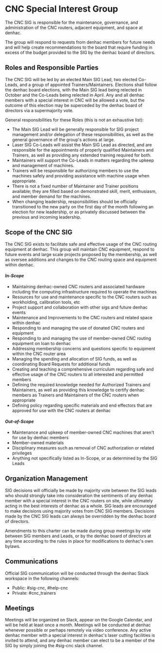# CNC Special Interest Group

The CNC SIG is responsible for the maintenance, governance, and administration of the CNC routers, adjacent equipment, and space at denhac.

The group will respond to requests from denhac members for future needs and will help create recommendations to the board that require funding in excess of the budget provided to the SIG by the denhac board of directors.

## Roles and Responsible Parties

The CNC SIG will be led by an elected Main SIG Lead, two elected Co-Leads, and a group of appointed Trainers/Maintainers. Elections shall follow the denhac board elections, with the Main SIG lead being relected in October and the Co-Leads being relected in April. Any and all denhac members with a special interest in CNC will be allowed a vote, but the outcome of this election may be superceded by the denhac board of directors via a supermajority vote.

General responsibilities for these Roles (this is not an exhaustive list):

* The Main SIG Lead will be generally responsible for SIG project management and/or delegation of these responsibilities, as well as the general governance of the group's actions at large.
* Laser SIG Co-Leads will assist the Main SIG Lead as directed, and are responsible for the appointments of properly qualified Maintainers and Trainers, as well as providing any extended training required for both.
* Maintainers will support the Co-Leads in matters regarding the upkeep and management of machines.
* Trainers will be responsible for authorizing members to use the machines safely and providing assistance with machine usage when appropriate.
* There is not a fixed number of Maintainer and Trainer positions available; they are filled based on demonstrated skill, merit, enthusiasm, and member demand for the machines.
* When changing leadership, responsibilities should be officially transitioned to the new party on the first day of the month following an election for new leadership, or as privately discussed between the previous and incoming leadership.

## Scope of the CNC SIG

The CNC SIG exists to facilitate safe and effective usage of the CNC routing equipment at denhac. This group will maintain CNC equipment, respond to future events and large scale projects proposed by the membership, as well as oversee additions and changes to the CNC routing space and equipment within denhac.

#### ***In-Scope***

* Maintaining denhac-owned CNC routers and associated hardware including the computing infrastructure required to operate the machines
* Resources for use and maintenance specific to the CNC routers such as workholding, calibration tools, etc
* Project support and collaboration with other sigs and future denhac events
* Maintenance and Improvements to the CNC routers and related space within denhac
* Responding to and managing the use of donated CNC routers and equipment
* Responding to and managing the use of member-owned CNC routing equipment on loan to denhac
* Addressing membership concerns and questions specific to equipment within the CNC router area
* Managing the spending and allocation of SIG funds, as well as coordinating Board Requests for additional funds
* Creating and teaching a comprehensive curriculum regarding safe and effective usage of the CNC routers to all interested and permitted members
* Defining the required knowledge needed for Authorized Trainers and Maintainers, as well as providing this knowledge to certify denhac members as Trainers and Maintainers of the CNC routers when appropriate
* Defining policy regarding specific materials and end effectors that are approved for use with the CNC routers at denhac

#### ***Out-of-Scope***

* Maintenance and upkeep of member-owned CNC machines that aren't for use by denhac members
* Member-owned materials
* Disciplinary measures such as removal of CNC authorization or related privileges
* Anything not specifically listed as In-Scope, or as determined by the SIG Leads

## Organization Management

SIG decisions will officially be made by majority vote between the SIG leads who should strongly take into consideration the sentiments of any denhac member with a special interest in the CNC routers on site, while ultimately acting in the best interests of denhac as a whole. SIG leads are encouraged to make decisions using majority votes from CNC SIG members. Decisions made by the CNC SIG leads can always be overridden by the denhac board of directors.

Amendments to this charter can be made during group meetings by vote between SIG members and Leads, or by the denhac board of directors at any time according to the rules in place for modifications to denhac's own bylaws.

## Communications

Official SIG communication will be conducted through the denhac Slack workspace in the following channels:

* Public: #sig-cnc, #help-cnc
* Private: #cnc_trainers

## Meetings

Meetings will be organized on Slack, appear on the Google Calendar, and will be held at least once a month. Meetings will be conducted at denhac whenever possible or perhaps remotely via video conference. Any active denhac member with a special interest in denhac's laser cutting facilities is invited to attend, and any denhac member can elect to be a member of the SIG by simply joining the #sig-cnc slack channel.
